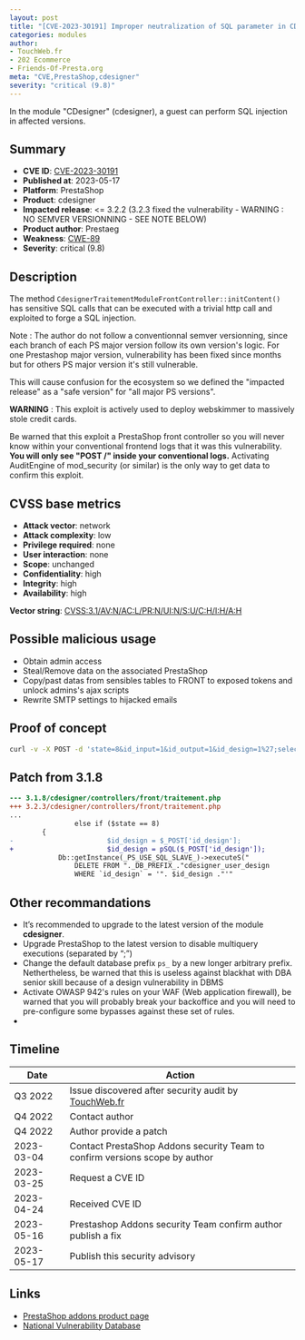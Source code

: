 ```yaml
---
layout: post
title: "[CVE-2023-30191] Improper neutralization of SQL parameter in CDesigner module for PrestaShop"
categories: modules
author:
- TouchWeb.fr
- 202 Ecommerce
- Friends-Of-Presta.org
meta: "CVE,PrestaShop,cdesigner"
severity: "critical (9.8)"
---
```


In the module "CDesigner" (cdesigner), a guest can perform SQL injection in affected versions.


## Summary

* **CVE ID**: [CVE-2023-30191](https://cve.mitre.org/cgi-bin/cvename.cgi?name=CVE-2023-30191)
* **Published at**: 2023-05-17
* **Platform**: PrestaShop
* **Product**: cdesigner
* **Impacted release**: <= 3.2.2 (3.2.3 fixed the vulnerability - WARNING : NO SEMVER VERSIONNING - SEE NOTE BELOW)
* **Product author**: Prestaeg
* **Weakness**: [CWE-89](https://cwe.mitre.org/data/definitions/89.html)
* **Severity**: critical (9.8)

## Description

The method `CdesignerTraitementModuleFrontController::initContent()` has sensitive SQL calls that can be executed with a trivial http call and exploited to forge a SQL injection.

Note : The author do not follow a conventionnal semver versionning, since each branch of each PS major version follow its own version's logic. For one Prestashop major version, vulnerability has been fixed since months but for others PS major version it's still vulnerable.

This will cause confusion for the ecosystem so we defined the "impacted release" as a "safe version" for "all major PS versions".

**WARNING** : This exploit is actively used to deploy webskimmer to massively stole credit cards. 

Be warned that this exploit a PrestaShop front controller so you will never know within your conventional frontend logs that it was this vulnerability. **You will only see "POST /" inside your conventional logs.** Activating AuditEngine of mod_security (or similar) is the only way to get data to confirm this exploit.

## CVSS base metrics

* **Attack vector**: network
* **Attack complexity**: low
* **Privilege required**: none
* **User interaction**: none
* **Scope**: unchanged
* **Confidentiality**: high
* **Integrity**: high
* **Availability**: high

**Vector string**: [CVSS:3.1/AV:N/AC:L/PR:N/UI:N/S:U/C:H/I:H/A:H](https://nvd.nist.gov/vuln-metrics/cvss/v3-calculator?vector=AV:N/AC:L/PR:N/UI:N/S:U/C:H/I:H/A:H)

## Possible malicious usage

* Obtain admin access
* Steal/Remove data on the associated PrestaShop
* Copy/past datas from sensibles tables to FRONT to exposed tokens and unlock admins's ajax scripts
* Rewrite SMTP settings to hijacked emails


## Proof of concept


```bash
curl -v -X POST -d 'state=8&id_input=1&id_output=1&id_design=1%27;select(sleep(10));' 'https://preprod.XXX/?fc=module&module=cdesigner&controller=traitement'
```

## Patch from 3.1.8

```diff
--- 3.1.8/cdesigner/controllers/front/traitement.php
+++ 3.2.3/cdesigner/controllers/front/traitement.php
...
                else if ($state == 8)
		{
-                       $id_design = $_POST['id_design'];
+                       $id_design = pSQL($_POST['id_design']);
			Db::getInstance(_PS_USE_SQL_SLAVE_)->executeS("
				DELETE FROM "._DB_PREFIX_."cdesigner_user_design
				WHERE `id_design` = '". $id_design ."'"

```

## Other recommandations

* It’s recommended to upgrade to the latest version of the module **cdesigner**.
* Upgrade PrestaShop to the latest version to disable multiquery executions (separated by “;”)
* Change the default database prefix `ps_` by a new longer arbitrary prefix. Nethertheless, be warned that this is useless against blackhat with DBA senior skill because of a design vulnerability in DBMS
* Activate OWASP 942's rules on your WAF (Web application firewall), be warned that you will probably break your backoffice and you will need to pre-configure some bypasses against these set of rules.
*
## Timeline

| Date | Action |
|--|--|
| Q3 2022 | Issue discovered after security audit by [TouchWeb.fr](https://www.touchweb.fr) |
| Q4 2022 | Contact author |
| Q4 2022 | Author provide a patch |
| 2023-03-04 | Contact PrestaShop Addons security Team to confirm versions scope by author |
| 2023-03-25 | Request a CVE ID |
| 2023-04-24 | Received CVE ID |
| 2023-05-16 | Prestashop Addons security Team confirm author publish a fix |
| 2023-05-17 | Publish this security advisory |

## Links

* [PrestaShop addons product page](https://addons.prestashop.com/fr/declinaisons-personnalisation/22677-personnalisation-de-produit-product-customize.html)
* [National Vulnerability Database](https://nvd.nist.gov/vuln/detail/CVE-2023-30191)
